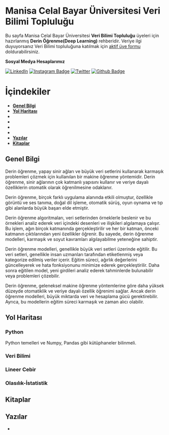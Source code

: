 # Manisa Celal Bayar Üniversitesi Veri Bilimi Topluluğu #
Bu sayfa Manisa Celal Bayar Üniversitesi **Veri Bilimi Topluluğu** üyeleri için hazırlanmış **Derin Öğrenme(Deep Learning)** rehberidir.
Veriye ilgi duyuyorsanız Veri Bilimi topluluğuna katılmak için [aktif üye formu](https://docs.google.com/forms/d/e/1FAIpQLSczMPDGLATvOFSniiMnODwOjb_2Io8aiC6PEPW_t3K88UR5bA/alreadyresponded) doldurabilirsiniz.

**Sosyal Medya Hesaplarımız**

[![LinkedIn](https://img.shields.io/badge/LinkedIn-%230077B5.svg?&style=flat-square&logo=linkedin&logoColor=white)](https://www.linkedin.com/company/verimcbu/)   [![Instagram Badge](https://img.shields.io/badge/-Instagram-C13584?style=flat-quare&labelColor=C13584&logo=instagram&logoColor=white&link=link)](https://www.instagram.com/verimcbu/)    [![Twitter](https://img.shields.io/badge/Twitter-%231DA1F2.svg?&style=flat-square&logo=twitter&logoColor=white)](https://twitter.com/verimcbu)
[![Github Badge](https://img.shields.io/badge/-Github-000?style=quare&labelColor=000&logo=Github&logoColor=white&link=link)](https://github.com/Veri-Web)

# İçindekiler

* **[Genel Bilgi](#genel-bilgi)** 
*  **[Yol Haritası](#yol-haritası)**
*
*
*
*
* **[Yazılar](#yazılar)**
* **[Kitaplar](#kitaplar)**


 ##  Genel Bilgi
  Derin öğrenme, yapay sinir ağları ve büyük veri setlerini kullanarak karmaşık problemleri çözmek için kullanılan bir makine öğrenme yöntemidir. Derin öğrenme, sinir ağlarının çok katmanlı yapısını kullanır ve veriye dayalı özelliklerin otomatik olarak öğrenilmesine odaklanır.

  Derin öğrenme, birçok farklı uygulama alanında etkili olmuştur, özellikle görüntü ve ses tanıma, doğal dil işleme, otomatik sürüş, oyun oynama ve tıp gibi alanlarda büyük başarı elde etmiştir.

  Derin öğrenme algoritmaları, veri setlerinden örneklerle beslenir ve bu örnekleri analiz ederek veri içindeki desenleri ve ilişkileri algılamaya çalışır. Bu işlem, ağın birçok katmanında gerçekleştirilir ve her bir katman, önceki katmanın çıktılarından yeni özellikler öğrenir. Bu sayede, derin öğrenme modelleri, karmaşık ve soyut kavramları algılayabilme yeteneğine sahiptir.

  Derin öğrenme modelleri, genellikle büyük veri setleri üzerinde eğitilir. Bu veri setleri, genellikle insan uzmanları tarafından etiketlenmiş veya kategorize edilmiş veriler içerir. Eğitim süreci, ağırlık değerlerini güncelleyerek ve hata fonksiyonunu minimize ederek gerçekleştirilir. Daha sonra eğitilen model, yeni girdileri analiz ederek tahminlerde bulunabilir veya problemleri çözebilir.

  Derin öğrenme, geleneksel makine öğrenme yöntemlerine göre daha yüksek düzeyde otomatiklik ve veriye dayalı özellik öğrenimi sağlar. Ancak derin öğrenme modelleri, büyük miktarda veri ve hesaplama gücü gerektirebilir. Ayrıca, bu modellerin eğitim süreci karmaşık ve zaman alıcı olabilir.

## Yol Haritası
### Python 
Python temelleri ve Numpy, Pandas gibi kütüphaneler bilinmeli.

### Veri Bilimi
### Lineer Cebir
### Olasılık-İstatistik

## Kitaplar

## Yazılar
* 
